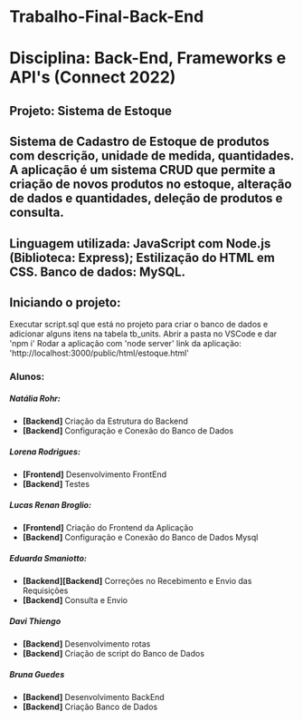 # Trabalho-Final-Back-End

# Disciplina: Back-End, Frameworks e API's (Connect 2022)

## Projeto: Sistema de Estoque
## Sistema de Cadastro de Estoque de produtos com descrição, unidade de medida, quantidades. A aplicação é um sistema CRUD que permite a criação de novos produtos no estoque, alteração de dados e quantidades, deleção de produtos e consulta. 

## Linguagem utilizada: JavaScript com Node.js (Biblioteca: Express); Estilização do HTML em CSS. Banco de dados: MySQL.

## Iniciando o projeto:

  Executar script.sql que está no projeto para criar o banco de dados e adicionar alguns itens na tabela tb_units.
  Abrir a pasta no VSCode e dar 'npm i'
  Rodar a aplicação com 'node server'
  link da aplicação: 'http://localhost:3000/public/html/estoque.html'

### Alunos:

##### Natália Rohr:
<ul>
  <li><strong>[Backend]</strong> Criação da Estrutura do Backend</li>
  <li><strong>[Backend]</strong> Configuração e Conexão do Banco de Dados</li>
</ul>

##### Lorena Rodrigues:
<ul>
  <li><strong>[Frontend]</strong> Desenvolvimento FrontEnd</li>
  <li><strong>[Backend]</strong> Testes </li>
</ul>

##### Lucas Renan Broglio:
<ul>
  <li><strong>[Frontend]</strong> Criação do Frontend da Aplicação</li>
  <li><strong>[Backend]</strong> Configuração e Conexão do Banco de Dados Mysql</li>
</ul>

##### Eduarda Smaniotto:
<ul>
  <li><strong>[Backend][Backend]</strong> Correções no Recebimento e Envio das Requisições</li>
  <li><strong>[Backend]</strong> Consulta e Envio</li>
</ul>

##### Davi Thiengo
<ul>
  <li><strong>[Backend]</strong> Desenvolvimento rotas</li>
  <li><strong>[Backend]</strong> Criação de script do Banco de Dados</li>
</ul>

##### Bruna Guedes
<ul>
  <li><strong>[Backend]</strong> Desenvolvimento BackEnd</li>
  <li><strong>[Backend]</strong> Criação Banco de Dados </li>
</ul>

